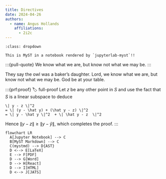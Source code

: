 ```yaml
---
title: Directives
date: 2024-04-26
authors:
  - name: Angus Hollands
    affiliations:
      - 2i2c
---
```


```{note}
:class: dropdown

This is MyST in a notebook rendered by `jupyterlab-myst`!!
```

:::{pull-quote}
We know what we are, but know not what we may be.
:::

They say the owl was a baker’s daughter. Lord, we know what we are, but know not what we may be. God be at your table.

:::{prf:proof}
:label: full-proof
Let $z$ be any other point in $S$ and use the fact that $S$ is a linear subspace to deduce

```{math}
\| y - z \|^2
= \| (y - \hat y) + (\hat y - z) \|^2
= \| y - \hat y \|^2  + \| \hat y - z  \|^2
```

Hence $\| y - z \| \geq \| y - \hat y \|$, which completes the proof.
:::

```{mermaid} 
flowchart LR
  A[Jupyter Notebook] --> C
  B[MyST Markdown] --> C
  C(mystmd) --> D{AST}
  D <--> E[LaTeX]
  E --> F[PDF]
  D --> G[Word]
  D --> H[React]
  D --> I[HTML]
  D <--> J[JATS]
```
